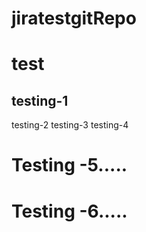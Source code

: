 # jiratestgitRepo

# test

## testing-1

testing-2
testing-3
testing-4
# Testing -5.....

# Testing -6.....

